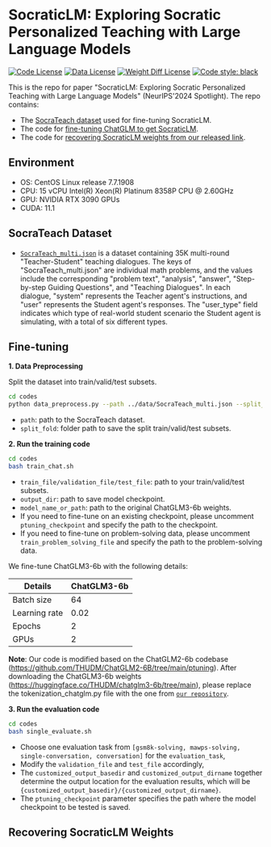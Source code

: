 # SocraticLM: Exploring Socratic Personalized Teaching with Large Language Models

[![Code License](https://img.shields.io/badge/Code%20License-Apache_2.0-green.svg)](https://github.com/Ljyustc/SocraticLM/blob/main/LICENSE/LICENSE)
[![Data License](https://img.shields.io/badge/Data%20License-CC%20By%20NC%204.0-red.svg)](https://github.com/Ljyustc/SocraticLM/blob/main/LICENSE/DATA_LICENSE)
[![Weight Diff License](https://img.shields.io/badge/Weight%20Diff%20License-CC%20By%20NC%204.0-yellow)](https://github.com/Ljyustc/SocraticLM/blob/main/LICENSE/WEIGHT_DIFF_LICENSE)
[![Code style: black](https://img.shields.io/badge/code%20style-black-000000.svg)](https://github.com/psf/black)

This is the repo for paper "SocraticLM: Exploring Socratic Personalized Teaching with Large Language Models" (NeurIPS'2024 Spotlight). The repo contains:

- The [SocraTeach dataset](#socrateach-dataset) used for fine-tuning SocraticLM.
- The code for [fine-tuning ChatGLM to get SocraticLM](#fine-tuning).
- The code for [recovering SocraticLM weights from our released link](#recovering-socraticlm-weights).

## Environment
* OS: CentOS Linux release 7.7.1908
* CPU: 15 vCPU Intel(R) Xeon(R) Platinum 8358P CPU @ 2.60GHz
* GPU: NVIDIA RTX 3090 GPUs
* CUDA: 11.1

## SocraTeach Dataset
- [`SocraTeach_multi.json`](data/SocraTeach_multi.json) is a dataset containing 35K multi-round "Teacher-Student" teaching dialogues. The keys of "SocraTeach_multi.json" are individual math problems, and the values include the corresponding "problem text", "analysis", "answer", "Step-by-step Guiding Questions", and "Teaching Dialogues". In each dialogue, "system" represents the Teacher agent's instructions, and "user" represents the Student agent's responses. The "user_type" field indicates which type of real-world student scenario the Student agent is simulating, with a total of six different types.

## Fine-tuning
<strong> 1. Data Preprocessing </strong> 

Split the dataset into train/valid/test subsets.

```bash
cd codes
python data_preprocess.py --path ../data/SocraTeach_multi.json --split_fold ../data/data_split
```

- `path`: path to the SocraTeach dataset.
- `split_fold`: folder path to save the split train/valid/test subsets.

<strong> 2. Run the training code </strong> 

```bash
cd codes
bash train_chat.sh
```

- `train_file/validation_file/test_file`: path to your train/valid/test subsets.
- `output_dir`: path to save model checkpoint.
- `model_name_or_path`: path to the original ChatGLM3-6b weights.
- If you need to fine-tune on an existing checkpoint, please uncomment `ptuning_checkpoint` and specify the path to the checkpoint.
- If you need to fine-tune on problem-solving data, please uncomment `train_problem_solving_file` and specify the path to the problem-solving data.

We fine-tune ChatGLM3-6b with the following details:

| Details        | ChatGLM3-6b |
|----------------|------------|
| Batch size     | 64         |
| Learning rate  | 0.02       |
| Epochs         | 2          |
| GPUs           | 2          |

 <strong>Note</strong>: Our code is modified based on the ChatGLM2-6b codebase (https://github.com/THUDM/ChatGLM2-6B/tree/main/ptuning). After downloading the ChatGLM3-6b weights (https://huggingface.co/THUDM/chatglm3-6b/tree/main), please replace the tokenization_chatglm.py file with the one from [`our repository`](codes/tokenization_chatglm.py).

 <strong> 3. Run the evaluation code </strong> 

```bash
cd codes
bash single_evaluate.sh
```

- Choose one evaluation task from `[gsm8k-solving, mawps-solving, single-conversation, conversation]` for the `evaluation_task`,
- Modify the `validation_file` and `test_file` accordingly,
- The `customized_output_basedir` and `customized_output_dirname` together determine the output location for the evaluation results, which will be `{customized_output_basedir}/{customized_output_dirname}`.
- The `ptuning_checkpoint` parameter specifies the path where the model checkpoint to be tested is saved.

## Recovering SocraticLM Weights





